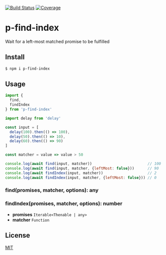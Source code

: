 [![Build Status](https://travis-ci.org/kaelzhang/p-find-index.svg?branch=master)](https://travis-ci.org/kaelzhang/p-find-index)
[![Coverage](https://codecov.io/gh/kaelzhang/p-find-index/branch/master/graph/badge.svg)](https://codecov.io/gh/kaelzhang/p-find-index)
<!-- optional appveyor tst
[![Windows Build Status](https://ci.appveyor.com/api/projects/status/github/kaelzhang/p-find-index?branch=master&svg=true)](https://ci.appveyor.com/project/kaelzhang/p-find-index)
-->
<!-- optional npm version
[![NPM version](https://badge.fury.io/js/p-find-index.svg)](http://badge.fury.io/js/p-find-index)
-->
<!-- optional npm downloads
[![npm module downloads per month](http://img.shields.io/npm/dm/p-find-index.svg)](https://www.npmjs.org/package/p-find-index)
-->
<!-- optional dependency status
[![Dependency Status](https://david-dm.org/kaelzhang/p-find-index.svg)](https://david-dm.org/kaelzhang/p-find-index)
-->

# p-find-index

Wait for a left-most matched promise to be fulfilled

## Install

```sh
$ npm i p-find-index
```

## Usage

```js
import {
  find,
  findIndex
} from 'p-find-index'

import delay from 'delay'

const input = [
  delay(100).then(() => 100),
  delay(50).then(() => 10),
  delay(60).then(() => 90)
]

const matcher = value => value > 50

console.log(await find(input, matcher))                         // 100
console.log(await find(input, matcher, {leftMost: false}))      // 90
console.log(await findIndex(input, matcher))                    // 2
console.log(await findIndex(input, matcher, {leftMost: false})) // 0
```

### find(promises, matcher, options): any
### findIndex(promises, matcher, options): number

- **promises** `Iterable<Thenable | any>`
- **matcher** `Function`

## License

[MIT](LICENSE)
